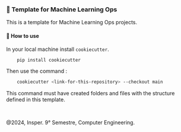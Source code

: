 ### 🤖 Template for Machine Learning Ops

This is a template for Machine Learning Ops projects.

#### 📌 How to use

In your local machine install `cookiecutter`.

```bash
    pip install cookiecutter
```

Then use the command :

```bash
    cookiecutter <link-for-this-repository> --checkout main
```

This command must have created folders and files with the structure defined in this template.

<br>

@2024, Insper. 9° Semestre, Computer Engineering.